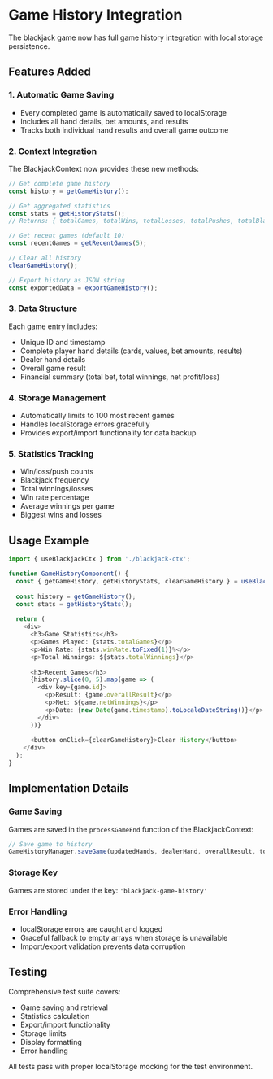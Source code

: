 # Game History Integration

The blackjack game now has full game history integration with local storage persistence.

## Features Added

### 1. Automatic Game Saving
- Every completed game is automatically saved to localStorage
- Includes all hand details, bet amounts, and results
- Tracks both individual hand results and overall game outcome

### 2. Context Integration
The BlackjackContext now provides these new methods:

```typescript
// Get complete game history
const history = getGameHistory();

// Get aggregated statistics
const stats = getHistoryStats();
// Returns: { totalGames, totalWins, totalLosses, totalPushes, totalBlackjacks, totalWinnings, winRate, averageWinnings, biggestWin, biggestLoss }

// Get recent games (default 10)
const recentGames = getRecentGames(5);

// Clear all history
clearGameHistory();

// Export history as JSON string
const exportedData = exportGameHistory();
```

### 3. Data Structure
Each game entry includes:
- Unique ID and timestamp
- Complete player hand details (cards, values, bet amounts, results)
- Dealer hand details
- Overall game result
- Financial summary (total bet, total winnings, net profit/loss)

### 4. Storage Management
- Automatically limits to 100 most recent games
- Handles localStorage errors gracefully
- Provides export/import functionality for data backup

### 5. Statistics Tracking
- Win/loss/push counts
- Blackjack frequency
- Total winnings/losses
- Win rate percentage
- Average winnings per game
- Biggest wins and losses

## Usage Example

```typescript
import { useBlackjackCtx } from './blackjack-ctx';

function GameHistoryComponent() {
  const { getGameHistory, getHistoryStats, clearGameHistory } = useBlackjackCtx();
  
  const history = getGameHistory();
  const stats = getHistoryStats();
  
  return (
    <div>
      <h3>Game Statistics</h3>
      <p>Games Played: {stats.totalGames}</p>
      <p>Win Rate: {stats.winRate.toFixed(1)}%</p>
      <p>Total Winnings: ${stats.totalWinnings}</p>
      
      <h3>Recent Games</h3>
      {history.slice(0, 5).map(game => (
        <div key={game.id}>
          <p>Result: {game.overallResult}</p>
          <p>Net: ${game.netWinnings}</p>
          <p>Date: {new Date(game.timestamp).toLocaleDateString()}</p>
        </div>
      ))}
      
      <button onClick={clearGameHistory}>Clear History</button>
    </div>
  );
}
```

## Implementation Details

### Game Saving
Games are saved in the `processGameEnd` function of the BlackjackContext:

```typescript
// Save game to history
GameHistoryManager.saveGame(updatedHands, dealerHand, overallResult, totalWinAmount);
```

### Storage Key
Games are stored under the key: `'blackjack-game-history'`

### Error Handling
- localStorage errors are caught and logged
- Graceful fallback to empty arrays when storage is unavailable
- Import/export validation prevents data corruption

## Testing
Comprehensive test suite covers:
- Game saving and retrieval
- Statistics calculation
- Export/import functionality
- Storage limits
- Display formatting
- Error handling

All tests pass with proper localStorage mocking for the test environment.